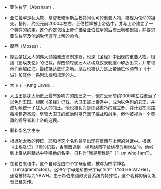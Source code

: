 
- 亚伯拉罕（Abraham）：
- 亚伯拉罕是犹太教、基督教和伊斯兰教共同认可的重要人物，被视为信仰的祖先。据传，约公元前2000年左右，亚伯拉罕被上帝选中，并与上帝建立了一个特殊的约定。这个约定包括上帝许诺给亚伯拉罕的后裔土地和祝福，并要求亚伯拉罕及他的后代遵守上帝的命令。

- 摩西（Moses）：
- 摩西是犹太人的伟大领袖和法律制定者，也是《圣经》中出现的重要人物。根据《出埃及记》的记载，摩西领导犹太人从埃及奴隶制度中解放出来，并带领他们穿越红海，最终抵达应许之地。摩西也被认为是上帝通过他颁布了《十诫》和其他一系列法律和规定的人。

- 大卫王（King David）：
- 大卫王是犹太历史上最有影响力的国王之一，他在公元前约1000年左右统治了以色列王国。根据《圣经》记载，大卫王被上帝选中，成为以色列的君王，并成功地统一了犹太人的领土。他也被认为是耶路撒冷的建立者，并计划在耶路撒冷建造圣殿。尽管大卫王的统治时期充满了挑战和战争，但他被视为一个英勇的领导者和上帝的选民。

- 耶和华名字由来
- 根据犹太教的传统，耶和华这个名称最早出现在摩西与上帝的对话中。根据《出埃及记》3章的记载，当摩西遇到一棵燃烧而不被烧尽的荆棘丛时，他听到上帝从荆棘丛中呼唤他的名字，自称为“我是那我是”（"I am who I am"）。
- 在希伯来语中，这个自称是由四个字母组成，被称为四字神名（Tetragrammaton）。这四个字母是希伯来字母“יהוה”（Yod He Vav He），通常被转写为YHWH。由于希伯来语的发音系统的特殊性，这个名称的确切发音已经失传。